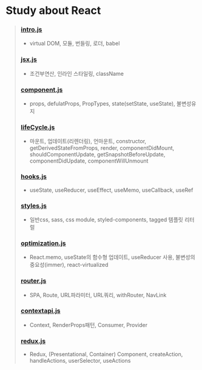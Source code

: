 # Study about React
>### <a href="https://github.com/eikhyeonchoi/study_react/blob/main/intro.js" target="_blank">intro.js</a>
>- virtual DOM, 모듈, 번들링, 로더, babel
>### <a href="https://github.com/eikhyeonchoi/study_react/blob/main/jsx.js" target="_blank">jsx.js</a>
>- 조건부연산, 인라인 스타일링, className
>### <a href="https://github.com/eikhyeonchoi/study_react/blob/main/component.js" target="_blank">component.js</a>
>- props, defulatProps, PropTypes, state(setState, useState), 불변성유지
>### <a href="https://github.com/eikhyeonchoi/study_react/blob/main/lifeCycle.js" target="_blank">lifeCycle.js</a>
>- 마운트, 업데이트(리렌더링), 언마운트, constructor, getDerivedStateFromProps, render, componentDidMount, shouldComponentUpdate, getSnapshotBeforeUpdate, componentDidUpdate, componentWillUnmount
>### <a href="https://github.com/eikhyeonchoi/study_react/blob/main/hooks.js" target="_blank">hooks.js</a>
>- useState, useReducer, useEffect, useMemo, useCallback, useRef
>### <a href="https://github.com/eikhyeonchoi/study_react/blob/main/styles.js" target="_blank">styles.js</a>
>- 일반css, sass, css module, styled-components, tagged 템플릿 리터럴
>### <a href="https://github.com/eikhyeonchoi/study_react/blob/main/optimization.js" target="_blank">optimization.js</a>
>- React.memo, useState의 함수형 업데이트, useReducer 사용, 불변성의 중요성(immer), react-virtualized
>### <a href="https://github.com/eikhyeonchoi/study_react/blob/main/router.js" target="_blank">router.js</a>
>- SPA, Route, URL파라미터, URL쿼리, withRouter, NavLink
>### <a href="https://github.com/eikhyeonchoi/study_react/blob/main/contextapi.js" target="_blank">contextapi.js</a>
>- Context, RenderProps패턴, Consumer, Provider
>### <a href="https://github.com/eikhyeonchoi/study_react/blob/main/redux.js" target="_blank">redux.js</a>
>- Redux, (Presentational, Container) Component, createAction, handleActions, userSelector, useActions